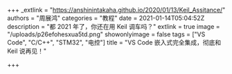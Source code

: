 +++
_extlink = "https://anshinintakaha.github.io/2020/01/13/Keil_Assitance/"
authors = "周展鸿"
categories = "教程"
date = 2021-01-14T05:04:52Z
description = "都 2021 年了，你还在用 Keil 调车吗？"
extlink = true
image = "/uploads/p26efohesxua5td.png"
showonlyimage = false
tags = ["VS Code", "C/C++", "STM32", "电控"]
title = "VS Code 嵌入式完全集成，彻底和 Keil 说再见！"

+++
